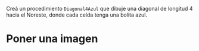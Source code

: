 Creá un procedimiento `Diagonal4Azul` que dibuje una diagonal de longitud 4 hacia el Noreste, donde cada celda tenga una bolita azul.

# Poner una imagen